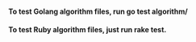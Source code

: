 #### To test Golang algorithm files, run go test algorithm/
#### To test Ruby algorithm files, just run rake test.

